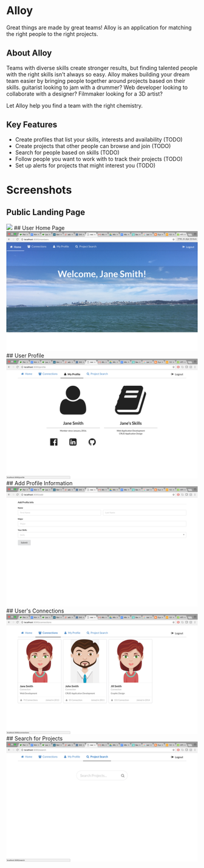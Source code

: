 # Alloy
Great things are made by great teams! Alloy is an application for matching the right people to the right projects.

## About Alloy
Teams with diverse skills create stronger results, but finding talented people with the right skills isn't always so easy. Alloy makes building your dream team easier by bringing people together around projects based on their skills. guitarist looking to jam with a drummer? Web developer looking to collaborate with a designer? Filmmaker looking for a 3D artist?

Let Alloy help you find a team with the right chemistry.


## Key Features
* Create profiles that list your skills, interests and availability (TODO)
* Create projects that other people can browse and join (TODO)
* Search for people based on skills (TODO)
* Follow people you want to work with to track their projects (TODO)
* Set up alerts for projects that might interest you (TODO)

# Screenshots
## Public Landing Page
<img src="/doc/landing-page.png">
## User Home Page
<img src="/doc/Alloy1027UserHome.png">
## User Profile
<img src="/doc/Alloy1027UserProfile.png">
## Add Profile Information
<img src="/doc/Alloy1027AddProfileInfo.png">
## User's Connections
<img src="/doc/Alloy1027UserConnections.png">
## Search for Projects
<img src="/doc/Alloy1027SearchProjects.png">




